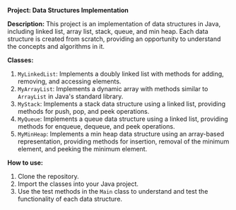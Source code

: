 **Project: Data Structures Implementation**

**Description:**
This project is an implementation of data structures in Java, including linked list, array list, stack, queue, and min heap. Each data structure is created from scratch, providing an opportunity to understand the concepts and algorithms in it.

**Classes:**
1. `MyLinkedList`: Implements a doubly linked list with methods for adding, removing, and accessing elements.
2. `MyArrayList`: Implements a dynamic array with methods similar to `ArrayList` in Java's standard library.
3. `MyStack`: Implements a stack data structure using a linked list, providing methods for push, pop, and peek operations.
4. `MyQueue`: Implements a queue data structure using a linked list, providing methods for enqueue, dequeue, and peek operations.
5. `MyMinHeap`: Implements a min heap data structure using an array-based representation, providing methods for insertion, removal of the minimum element, and peeking the minimum element.

**How to use:**
1. Clone the repository.
2. Import the classes into your Java project.
3. Use the test methods in the `Main` class to understand and test the functionality of each data structure.
